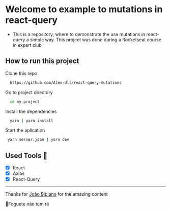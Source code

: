 # Welcome to example to mutations in react-query

- This is a repository, where to demonstrate the use mutations in react-query a simple way. This project was done during a Rocketseat course in expert club

## How to run this project

Clone this repo

```bash
  https://github.com/Alex-dll/react-query-mutations
```

Go to project directory

```bash
  cd my-project
```

Install the dependencies

```bash
  yarn | yarn install
```

Start the aplication

```bash
 yarn server:json | yarn dev
```

## Used Tools 🧰

- [x] React
- [x] Axios
- [x] React-Query

---

Thanks for [João Bibiano](https://github.com/joaobibiano) for the amazing content

🚀Foguete não tem ré
